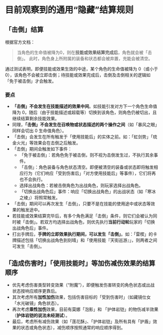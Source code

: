 # 目前观察到的通用“隐藏”结算规则

## 「击倒」结算

根据官方文档：

> 当角色的生命值被降为0，则在**技能或效果结算完成后**，角色就会被「击倒」。 此时，角色身上所附属的装备和状态都会被弃置，充能会被清空。

通过测试表明，即便技能或效果生效的中途，某个角色的生命值被降为 0（或小于 0），该角色不会被立即击倒；待技能或效果完成后，击倒及击倒相关的逻辑如「免于被击倒」才会触发。

### 要点

- **「击倒」不会发生在技能描述的效果中间**。如技能引发对方下一个角色生命值降为 0，随后（由于技能描述或超载等）切换到该角色，则角色仍被切出，且继续结算剩余技能效果。
- 同理，**「击倒」不会发生在召唤物或状态描述的两个操作之间**（如「暴风之眼」同样会切出 0 生命值角色）。
- 「击倒」会发生在所有触发于「使用技能后」的实体之前。如：「虹剑势」「琉金火光」等效果会在击倒之后触发。
- 「击倒」期间会触发如下事件：
  - 「免于被击倒」：若角色免于被击倒，则不视为击倒发生过，不执行其余事件。
  - 「击倒」：角色装备与角色状态清空。即便被清空的装备或状态即将触发相应行为（它们响应「受到伤害后」「对方使用技能后」等事件），它们将再也不会执行。
  - 选择出战角色：若被击倒角色为出战角色，则玩家选择出战角色。
  - 「切换出战角色后」事件：响应「切换出战角色」的出战状态（如「寒冰之棱」）将照常触发。
- 「击倒」期间可以再次发生「击倒」，只要不是在技能的使用途中或状态等效果的触发途中。
- 若技能或效果结算完毕后，有多个角色满足「击倒」条件，则它们会被认为同时被「击倒」。若双方均选择出战角色，则优先执行**当前行动轮**玩家的「切换出战角色后」事件。
- 打出手牌后，**手牌的立即效果执行期间，可以发生「击倒」**。如：「雷楔」的卡牌描述包括「切换出战角色到刻晴」和「使用技能『天街巡游』」，则两者之间可发生「击倒」。

## 「造成伤害时」「使用技能时」等加伤减伤效果的结算顺序

- 优先考虑伤害类型转变效果（“附魔”），即便触发伤害转变的角色状态或出战状态按响应顺序更靠后。
- 其次考虑所有**加性加伤**效果，包括伤害目标的「受到伤害时」（如藏镜仕女「水光破镜」角色状态）。
- 再次考虑**乘性加伤**效果，目前有莫娜「泡影」和 「护体岩铠」的物伤减半效果 （**护体岩铠的说法未经测试**）。
- 最后，考虑所有减伤效果（如「莲花酥」、「护体岩铠」及所有具有「护盾」效果的状态或角色状态），减伤顺序按照通常的响应顺序得到。

